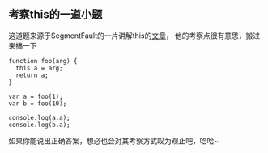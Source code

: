## 考察this的一道小题

这道题来源于SegmentFault的一片讲解this的[文章](http://mp.weixin.qq.com/s/haFVIlx-CBNtDCpA3BYr9g)，
他的考察点很有意思，搬过来搞一下   

```
function foo(arg) {
  this.a = arg;
  return a;
}

var a = foo(1);
var b = foo(10);

console.log(a.a);
console.log(b.a);
```   

如果你能说出正确答案，想必也会对其考察方式叹为观止吧，哈哈~